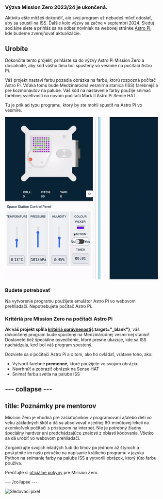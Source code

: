 ### Výzva Mission Zero 2023/24 je ukončená.

Aktivitu ešte môžeš dokončiť, ale svoj program už nebudeš môcť odoslať, aby sa spustil na ISS. Ďalšie kolo výzvy sa začne v septembri 2024. Sleduj sociálne siete a prihlás sa na odber noviniek na webovej stránke [Astro Pi](https://astro-pi.org/mission-zero/), kde budeme zverejňovať aktualizácie.

## Urobíte

Dokončite tento projekt, prihláste sa do výzvy Astro Pi Mission Zero a dosiahnite, aby kód vášho tímu bol spustený vo vesmíre na počítači Astro Pi.

Váš projekt nastaví farbu pozadia obrázka na farbu, ktorú rozpozná počítač Astro Pi. Vďaka tomu bude Medzinárodná vesmírna stanica (ISS) farebnejšia pre kozmonautov na palube. Váš kód na nastavenie farby použije snímač farebnej svietivosti na novom počítači Mark II Astro Pi Sense HAT.

Tu je príklad typu programu, ktorý by ste mohli spustiť na Astro Pi vo vesmíre.

![Emulátor Sense HAT spustený vzorovým programom s hadom, ktorého farba pozadia sa zmení podľa snímania farby.](images/finished.gif)

### Budete potrebovať

Na vytvorenie programu použijete emulátor Astro Pi vo webovom prehliadači. Nepotrebujete počítač Astro Pi.

### Kritériá pre Mission Zero na počítači Astro Pi

**Ak váš projekt spĺňa [kritériá oprávnenosti](https://astro-pi.org/sk/mission-zero/eligibility){:target="_blank"}**, váš dokončený program bude spustený na Medzinárodnej vesmírnej stanici! Dostanete tiež špeciálne osvedčenie, ktoré presne ukazuje, kde sa ISS nachádzala, keď bol váš program spustený.

Dozviete sa o počítači Astro Pi a o tom, ako ho ovládať, vrátane toho, ako:
+ Vytvoriť farebné **premenné**, ktoré použijete vo svojom obrázku
+ Navrhnúť a zobraziť obrázok na Sense HAT
+ Snímať farbu svetla na palube ISS

--- collapse ---
---
title: Poznámky pre mentorov
---

Mission Zero je vhodná pre začiatočníkov v programovaní a/alebo deti vo veku základných škôl a dá sa absolvovať v jednej 60-minútovej lekcii na akomkoľvek počítači s prístupom na internet. Nie je potrebný žiadny špeciálny hardvér ani predchádzajúce znalosti z oblasti kódovania. Všetko sa dá urobiť vo webovom prehliadači.

Zorganizujte svojich mladých ľudí do tímov po jednom až štyroch a poskytnite im našu príručku na napísanie krátkeho programu v jazyku Python na snímanie farby na palube ISS a vytvorili obrázok, ktorý túto farbu používa.

Prečítajte si [oficiálne pokyny](https://astro-pi.org/sk/mission-zero/guidelines) pre Mission Zero.

--- /collapse ---

![Sledovací pixel](https://code.org/api/hour/begin_raspberrypi_astropi.png)
